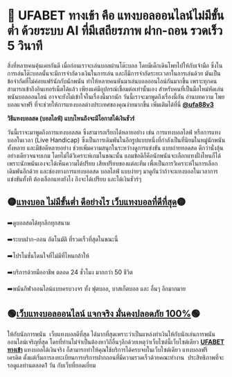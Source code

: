 # 📌 UFABET ทางเข้า คือ แทงบอลออนไลน์ไม่มีขั้นต่ำ ด้วยระบบ AI ที่มีเสถียรภาพ ฝาก-ถอน รวดเร็ว 5 วินาที
สิ่งที่หลายคนคุ้นเคยกันดี เมื่อก่อนเราจะเล่นบอลผ่านโต๊ะบอล โดยมีเด็กเดินโพยไปให้กับเจ้ามือ ซึ่งในการเล่นโต๊ะบอลนั้นจะมีการจำกัดวงเงินในการเล่น และก็มีการจำกัดระยะเวลาในการเล่นด้วย มันเป็นข้อจำกัดที่ไม่ค่อยแฟร์นักกับนักพนัน ทำให้หลายคนหันมาเล่นบอลออนไลน์กันมากขึ้น เพราะทุกคนสามารถเข้าถึงอินเทอร์เน็ตได้แล้ว เพียงแค่มีอุปกรณ์เชื่อมต่อเท่านั้นเอง สำหรับคนที่เป็นมือใหม่หัดเล่นพนันบอลออนไลน์ อาจจะยังไม่เข้าใจในเรื่องนี้มากนัก วันนี้เราจะมาพูดถึงเรื่องนี้กัน อ่านบทความ โพยบอลแจกฟรี ที่จะช่วยให้การแทงบอลต่างประเทศของคุณง่ายมากขึ้น เพิ่มเติมได้ที่นี่ [**@ufa88v3**](https://www.ufa88s.info/) 

**วิธีแทงบอลสด (บอลไลฟ์) แบบไหนถึงจะมีโอกาสได้เงินชัวร์**

วันนี้เราจะมาพูดถึงการแทงบอลสด ซึ่งสามารถเรียกได้หลายอย่าง เช่น การแทงบอลไลฟ์ หรือการแทงบอลในเวลา (Live Handicap) ซึ่งเป็นการเดิมพันในอีกรูปแบบหนึ่งที่กำลังเป็นที่นิยมในหมู่นักพนันทั้งหลาย และมีข้อดีหลายอย่าง ช่วยเพิ่มความสนุกในระหว่างดูการแข่งขัน แบบถ่ายทอดสด ดีกว่านั่งลุ้นอย่างเดียวจนจบเกม โดยไม่ได้วิเคราะห์เกมในขณะนั้น แถมข้อดีก็คือนักพนันจะเลือกแทงฝั่งไหนก็ได้ เพราะนักพนันเองจะได้เห็นความได้ปรียบ เสียเปรียบของแต่ละทีม เพื่อเป็นการวิเคราะห์ในการเลือกเดิมพันอีกด้วย และช่องทางการแทงบอลสด บอลไลฟ์ แบบง่ายๆ มาดูกันว่าถ้าจะแทงบอลในเวลาการแข่งขันทั้งที ต้องเลือกแทงยังไง ถึงจะได้เปรียบ และได้เงินชัวร์ๆ 

## 🟡[แทงบอล ไม่มีขั้นต่ำ ดีอย่างไร เว็บแทงบอลที่ดีที่สุด](https://www.inboxcashcash.com/%e0%b9%81%e0%b8%97%e0%b8%87%e0%b8%9a%e0%b8%ad%e0%b8%a5%e0%b9%80%e0%b8%87%e0%b8%b4%e0%b8%99%e0%b9%81%e0%b8%aa%e0%b8%99/)🟡
➡️ดูบอลสดได้ทุกลีกทุกสนาม

➡️ระบบฝาก-ถอน อัตโนมัติ ที่รวดเร็วที่สุดในขณะนี้

➡️โปรโมชั่นโดนใจที่ไม่มีที่ไหนกล้าให้

➡️บริการด้วยมืออาชีพ ตลอด 24 ชั่วโมง มากกว่า 50 ชีวิต

➡️พนันกีฬาออนไลน์แบบครบวงจร ทั้ง ฟุตบอล, บาสเก็ตบอล และ อื่นๆ อีกมากมาย

## 🟢[เว็บแทงบอลออนไลน์ แจกจริง มั่นคงปลอดภัย 100%](https://www.ufa88s.info/)🟢

ให้กับนักการพนัน  เว็บแทงบอลดีที่สุด ได้มากที่สุดเพราะว่าเป็นแหล่งทำเงินให้กับนักเล่นการพนันออนไลน์เจริญที่สุด โดยที่ท่านไม่จำเป็นต้องหาวิถีอื่นๆอีกด้วยเหตุว่าเว็บไซต์นี้เว็บไซต์เดียว [**UFABET ทางเข้า**](https://www.ufa88s.info/) แทงบอลได้เงินจริง ก็สามารถทำให้คุณใช้บริการได้ครบจบในเว็บไซต์เดียว แทงบอลฟรีเครดิต ตั้งแต่เริ่มการลงทะเบียนการบริการฝากถอนที่มีความรวดเร็วด้วยคณะทำงาน  ประสิทธิภาพที่จะรอดูแลท่านตลอด1 วัน กับเว็บที่ยอดเยี่ยม
